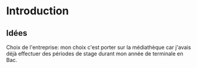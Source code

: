 # Introduction

## Idées

Choix de l'entreprise: mon choix c'est porter sur la médiathèque car j'avais déjà effectuer des périodes de stage durant mon année de terminale en Bac.

